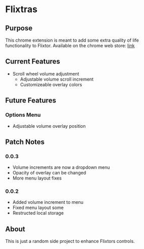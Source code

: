 # Flixtras

## Purpose

This chrome extension is meant to add some extra quality of life functionality to Flixtor.
Available on the chrome web store: [link](https://chrome.google.com/webstore/detail/flixtras/jigkighnoeljhnmfkemlcijgdfjhligf)

## Current Features

- Scroll wheel volume adjustment
  - Adjustable volume scroll increment
  - Customizeable overlay colors

## Future Features

### Options Menu

- Adjustable volume overlay position

## Patch Notes

### 0.0.3

- Volume increments are now a dropdown menu
- Opacity of overlay can be changed
- More menu layout fixes

### 0.0.2

- Added volume increment to menu
- Fixed menu layout some
- Restructed local storage

## About

This is just a random side project to enhance Flixtors controls.
